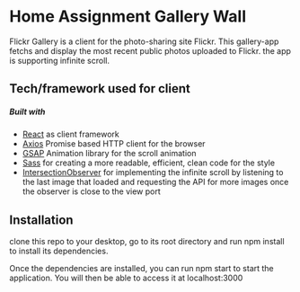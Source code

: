 # Home Assignment Gallery Wall

Flickr Gallery is a client for the photo-sharing site Flickr.
This gallery-app fetchs and display the most recent public photos uploaded to Flickr.
the app is supporting infinite scroll.

## Tech/framework used for client
##### Built with
* [React](https://reactjs.org/) as client framework
* [Axios](https://www.npmjs.com/package/axios) Promise based HTTP client for the browser
* [GSAP](https://greensock.com/gsap/) Animation library for the scroll animation 
* [Sass](https://sass-lang.com/guide) for creating a more readable, efficient, clean code for the style 
* [IntersectionObserver](https://developer.mozilla.org/en-US/docs/Web/API/Intersection_Observer_API) for implementing the infinite scroll by listening to the last image that loaded and requesting the API for more images once the observer is close to the view port
 
 ## Installation
clone this repo to your desktop, go to its root directory and run npm install to install its dependencies.

Once the dependencies are installed, you can run npm start to start the application. You will then be able to access it at localhost:3000

